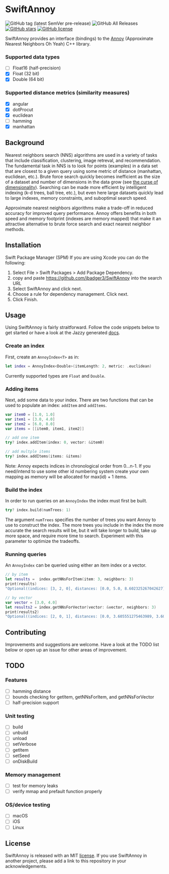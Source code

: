 # SwiftAnnoy
![GitHub tag (latest SemVer pre-release)](https://img.shields.io/github/v/tag/jbadger3/SwiftAnnoy?include_prereleases)
![GitHub All Releases](https://img.shields.io/github/downloads/jbadger3/SwiftAnnoy/total)
[![GitHub stars](https://img.shields.io/github/stars/jbadger3/SwiftAnnoy)](https://github.com/jbadger3/SwiftAnnoy/stargazers)
[![GitHub license](https://img.shields.io/github/license/jbadger3/SwiftAnnoy)](https://github.com/jbadger3/SwiftAnnoy/blob/master/LICENSE)

SwiftAnnoy provides an interface (bindings) to the [Annoy](https://github.com/spotify/annoy) (Approximate Nearest Neighbors Oh Yeah) C++ library.

### Supported data types
- [ ] Float16 (half-precision)
- [x] Float (32 bit)
- [x] Double (64 bit)

### Supported distance metrics (similarity measures)
- [x] angular
- [x] dotProcut
- [x] euclidean
- [ ] hamming
- [x] manhattan

## Background
Nearest neighbors search (NNS) algorithms are used in a variety of tasks that include classification, clustering, image retreval, and recommendation.  The fundamental task in NNS is to look for points (examples) in a data set that are closest to a given query using some metric of distance (manhattan, euclidean, etc.).  Brute force search quickly becomes inefficient as the size of a dataset and number of dimensions in the data grow (see [the curse of dimensionality](https://en.wikipedia.org/wiki/Curse_of_dimensionality)).  Searching can be made more efficient by intelligent indexing (k-d trees, ball tree, etc.), but even here large datasets quickly lead to large indexes, memory constraints, and suboptimal search speed.

Approximate nearest neighbors algorithms make a trade-off in reduced accuracy for improved query performance.  Annoy offers benefits in both speed and memory footprint (indexes are memory mapped) that make it an attractive alternative to brute force search and exact nearest neighbor methods.

## Installation
Swift Package Manager (SPM)
If you are using Xcode you can do the following:
1.  Select File > Swift Packages > Add Package Dependency. 
2. copy and paste https://github.com/jbadger3/SwiftAnnoy into the search URL
3. Select SwiftAnnoy and click next.
4. Choose a rule for dependency management.  Click next.
5. Click Finish.

## Usage
Using SwiftAnnoy is fairly straitforward.  Follow the code snippets below to get started or have a look at the Jazzy generated [docs](https://jbadger3.github.io/SwiftAnnoy/).

### Create an index
  First, create an `AnnoyIndex<T>`  as in:
```swift
let index = AnnoyIndex<Double>(itemLength: 2, metric: .euclidean)
```
Currently supported types are `Float` and `Double`.

### Adding items
Next, add some data to your index.  There are two functions that can be used to populate an index: `addItem` and `addItems`.
```swift
var item0 = [1.0, 1.0]
var item1 = [3.0, 4.0]
var item2 = [6.0, 8.0]
var items = [[item0, item1, item2]]

// add one item
try? index.addItem(index: 0, vector: &item0)

// add multple items
try? index.addItems(items: &items)
```
Note:  Annoy expects indices in chronological order from 0...n-1.  If you need/intend to use some other id numbering system create your own mapping as memory will be allocated for max(id) + 1 items.

### Build the index
In order to run queries on an `AnnoyIndex` the index must first be built.
```swift
try? index.build(numTrees: 1)
```
The argument `numTrees` specifies the number of trees you want Annoy to use to construct the index.  The more trees you include in the index the more accurate the search results will be, but it will take longer to build, take up more space, and require more time to search.  Experiment with this parameter to optimize the tradeoffs.

### Running queries
An `AnnoyIndex`  can be queried using either an item index or a vector.
```swift
// by item
let results =  index.getNNsForItem(item: 3, neighbors: 3)
print(results)
"Optional((indices: [3, 2, 0], distances: [0.0, 5.0, 8.602325267042627]))"

// by vector
var vector = [3.0, 4.0]
let results2 = index.getNNsForVector(vector: &vector, neighbors: 3)
print(results2)
"Optional((indices: [2, 0, 1], distances: [0.0, 3.605551275463989, 3.605551275463989]))"
```

## Contributing
Improvements and suggestions are welcome.  Have a look at the TODO list below or open up an issue for other areas of improvement.

## TODO

### Features
- [ ] hamming distance
- [ ] bounds checking for getItem, getNNsForItem, and getNNsForVector
- [ ] half-precision support

### Unit testing
- [ ] build
- [ ] unbuild
- [ ] unload
- [ ] setVerbose
- [ ] getItem
- [ ] setSeed
- [ ] onDiskBuild

### Memory management
- [ ] test for memory leaks
- [ ] verify mmap and prefault function properly

### OS/device testing
- [ ] macOS
- [ ] iOS
- [ ] Linux

## License
SwiftAnnoy is released with an MIT [license](https://github.com/jbadger3/SwiftAnnoy/blob/master/LICENSE).  If you use SwiftAnnoy in another project, please add a link to this repository in your acknowledgements.
